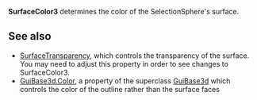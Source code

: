 **SurfaceColor3** determines the color of the SelectionSphere's surface.

See also
--------

*   [SurfaceTransparency](https://developer.roblox.com/en-us/api-reference/property/SelectionSphere/SurfaceTransparency), which controls the transparency of the surface. You may need to adjust this property in order to see changes to SurfaceColor3.
*   [GuiBase3d.Color](https://developer.roblox.com/en-us/api-reference/property/GuiBase3d/Color), a property of the superclass [GuiBase3d](https://developer.roblox.com/en-us/api-reference/class/GuiBase3d) which controls the color of the outline rather than the surface faces
